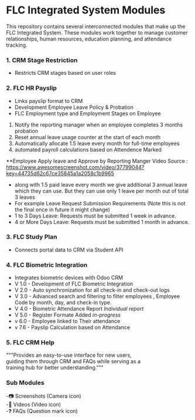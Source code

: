# FLC Integrated System Modules
This repository contains several interconnected modules that make up the FLC Integrated System. These modules work together to manage customer relationships, human resources, education planning, and attendance tracking.
### 1. CRM Stage Restriction 
- Restricts CRM stages based on user roles
### 2. FLC HR Payslip 
- Links payslip format to CRM
- Development  Employee Leave Policy & Probation
- FLC Employment type and Employment Stages on Employee
1. Notify the reporting manager when an employee completes 3 months probation
2. Reset annual leave usage counter at the start of each month
3. Automatically allocate 1.5 leave every month for full-time employees
4. automated payroll calculations based on Attendence Marked

**Employee Apply leave and Approve by Reporting Manger
Video Source : https://www.awesomescreenshot.com/video/37799044?key=44735d62c67ce35845a1a2058c1b9965

 
 
 * along with 1.5 paid leave every month we give additional 3 annual leave which they can use. But they can use only 1 leave per month out of total 3 leaves
 * For example Leave Request Submission Requirements (Note this is not the final once in future it might change)
  * 1 to 3 Days Leave: Requests must be submitted 1 week in advance.
 *  4 or More Days Leave: Requests must be submitted 1 month in advance.

### 3. FLC Study Plan 
- Connects portal data to CRM via Student API
### 4. FLC Biometric Integration 
- Integrates biometric devices with Odoo CRM 
- V 1.0 -  Development of FLC Biometric Integration
- V 2.0 -  Auto synchronization for all check-in and check-out logs
- V 3.0 -  Advanced search and filtering to filter employees , Employee Code by month, day, and check-in type.
- V 4.0 -  Biometric Attendance Report *Individual report* 
- V 5.0 -  Register Formate Added *in-progress*
- v 6.0 -  Employee linked to Their attendance
- v 7.6 -  Payslip Calculation based on Attendance

### 5. FLC CRM Help
"""Provides an easy-to-use interface for new users,<br/>
guiding them through CRM and FAQs while serving as a <br/>
training hub for better understanding."""
### Sub Modules
-📷 Screenshots (Camera icon)</br>
-🎥 Videos (Video icon)</br>
-❓ FAQs (Question mark icon)</br>


